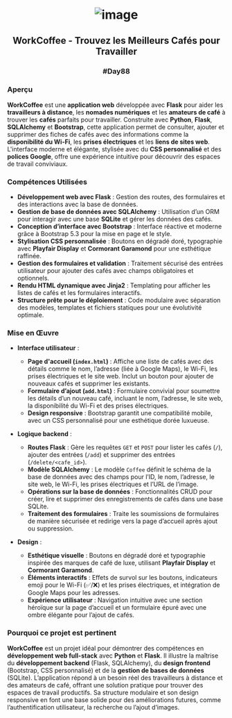 # <p align="center"> ![image](https://github.com/user-attachments/assets/973b6d5f-7202-4b73-a622-498e2766e50b) </p>

## <p align="center"> WorkCoffee - Trouvez les Meilleurs Cafés pour Travailler </p>

### <p align="center"> #Day88 </p>

### Aperçu

**WorkCoffee** est une **application web** développée avec **Flask** pour aider les **travailleurs à distance**, les **nomades numériques** et les **amateurs de café** à trouver les **cafés** parfaits pour travailler. Construite avec **Python**, **Flask**, **SQLAlchemy** et **Bootstrap**, cette application permet de consulter, ajouter et supprimer des fiches de cafés avec des informations comme la **disponibilité du Wi-Fi**, les **prises électriques** et les **liens de sites web**. L'interface moderne et élégante, stylisée avec du **CSS personnalisé** et des **polices Google**, offre une expérience intuitive pour découvrir des espaces de travail conviviaux.

### Compétences Utilisées

- **Développement web avec Flask** : Gestion des routes, des formulaires et des interactions avec la base de données.
- **Gestion de base de données avec SQLAlchemy** : Utilisation d’un ORM pour interagir avec une base **SQLite** et gérer les données des cafés.
- **Conception d’interface avec Bootstrap** : Interface réactive et moderne grâce à Bootstrap 5.3 pour la mise en page et le style.
- **Stylisation CSS personnalisée** : Boutons en dégradé doré, typographie avec **Playfair Display** et **Cormorant Garamond** pour une esthétique raffinée.
- **Gestion des formulaires et validation** : Traitement sécurisé des entrées utilisateur pour ajouter des cafés avec champs obligatoires et optionnels.
- **Rendu HTML dynamique avec Jinja2** : Templating pour afficher les listes de cafés et les formulaires interactifs.
- **Structure prête pour le déploiement** : Code modulaire avec séparation des modèles, templates et fichiers statiques pour une évolutivité optimale.

### Mise en Œuvre

- **Interface utilisateur** :
  - **Page d'accueil (`index.html`)** : Affiche une liste de cafés avec des détails comme le nom, l’adresse (liée à Google Maps), le Wi-Fi, les prises électriques et le site web. Inclut un bouton pour ajouter de nouveaux cafés et supprimer les existants.
  - **Formulaire d’ajout (`add.html`)** : Formulaire convivial pour soumettre les détails d’un nouveau café, incluant le nom, l’adresse, le site web, la disponibilité du Wi-Fi et des prises électriques.
  - **Design responsive** : Bootstrap garantit une compatibilité mobile, avec un CSS personnalisé pour une esthétique dorée luxueuse.

- **Logique backend** :
  - **Routes Flask** : Gère les requêtes `GET` et `POST` pour lister les cafés (`/`), ajouter des entrées (`/add`) et supprimer des entrées (`/delete/<cafe_id>`).
  - **Modèle SQLAlchemy** : Le modèle `Coffee` définit le schéma de la base de données avec des champs pour l’ID, le nom, l’adresse, le site web, le Wi-Fi, les prises électriques et l’URL de l’image.
  - **Opérations sur la base de données** : Fonctionnalités CRUD pour créer, lire et supprimer des enregistrements de cafés dans une base SQLite.
  - **Traitement des formulaires** : Traite les soumissions de formulaires de manière sécurisée et redirige vers la page d’accueil après ajout ou suppression.

- **Design** :
  - **Esthétique visuelle** : Boutons en dégradé doré et typographie inspirée des marques de café de luxe, utilisant **Playfair Display** et **Cormorant Garamond**.
  - **Éléments interactifs** : Effets de survol sur les boutons, indicateurs emoji pour le Wi-Fi (✅/❌) et les prises électriques, et intégration de Google Maps pour les adresses.
  - **Expérience utilisateur** : Navigation intuitive avec une section héroïque sur la page d’accueil et un formulaire épuré avec une ombre élégante pour l’ajout de cafés.

### Pourquoi ce projet est pertinent

**WorkCoffee** est un projet idéal pour démontrer des compétences en **développement web full-stack** avec **Python** et **Flask**. Il illustre la maîtrise du **développement backend** (Flask, SQLAlchemy), du **design frontend** (Bootstrap, CSS personnalisé) et de la **gestion de bases de données** (SQLite). L’application répond à un besoin réel des travailleurs à distance et des amateurs de café, offrant une solution pratique pour trouver des espaces de travail productifs. Sa structure modulaire et son design responsive en font une base solide pour des améliorations futures, comme l’authentification utilisateur, la recherche ou l’ajout d’images.

##
